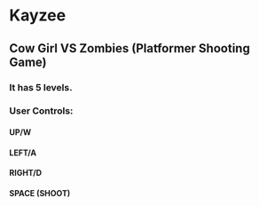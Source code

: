 # Kayzee

## Cow Girl VS Zombies (Platformer Shooting Game)

### It has 5 levels.

### User Controls:
#### UP/W
#### LEFT/A
#### RIGHT/D
#### SPACE (SHOOT)

